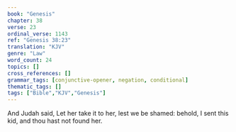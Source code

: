 ```yaml
---
book: "Genesis"
chapter: 38
verse: 23
ordinal_verse: 1143
ref: "Genesis 38:23"
translation: "KJV"
genre: "Law"
word_count: 24
topics: []
cross_references: []
grammar_tags: [conjunctive-opener, negation, conditional]
thematic_tags: []
tags: ["Bible","KJV","Genesis"]
---
```

And Judah said, Let her take it to her, lest we be shamed: behold, I sent this kid, and thou hast not found her.
